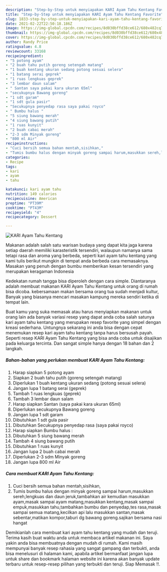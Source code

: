 ```yaml
---
description: "Step-by-Step untuk menyiapakan KARI Ayam Tahu Kentang Favorite"
title: "Step-by-Step untuk menyiapakan KARI Ayam Tahu Kentang Favorite"
slug: 1833-step-by-step-untuk-menyiapakan-kari-ayam-tahu-kentang-favorite
date: 2021-02-22T22:50:18.186Z
image: https://img-global.cpcdn.com/recipes/8d030bffd38ce612/680x482cq70/kari-ayam-tahu-kentang-foto-resep-utama.jpg
thumbnail: https://img-global.cpcdn.com/recipes/8d030bffd38ce612/680x482cq70/kari-ayam-tahu-kentang-foto-resep-utama.jpg
cover: https://img-global.cpcdn.com/recipes/8d030bffd38ce612/680x482cq70/kari-ayam-tahu-kentang-foto-resep-utama.jpg
author: Randy Price
ratingvalue: 4.8
reviewcount: 33168
recipeingredient:
- "5 potong ayam"
- "2 buah tahu putih goreng setengah matang"
- "1 buah kentang ukuran sedang potong sesuai selera"
- "1 batang serai geprek"
- "1 ruas lengkuas geprek"
- "3 lembar daun salam"
- " Santan saya pakai kara ukuran 65ml"
- "secukupnya Bawang goreng"
- "1 sdt garam"
- "1 sdt gula pasir"
- "Secukupnya penyedap rasa saya pakai royco"
- " Bumbu halus "
- "5 siung bawang merah"
- "4 siung bawang putih"
- "1 ruas kunyit"
- "2 buah cabai merah"
- "2-3 sdm Minyak goreng"
- "800 ml Air"
recipeinstructions:
- "Cuci bersih semua bahan mentah,sisihkan,"
- "Tumis bumbu halus dengan minyak goreng sampai harum,masukkan sereh,lengkuas dan daun jeruk,tambahkan air kemudian masukkan ayam,masak sampai ayam matang,masukkan kentang,masak sampai empuk,masukkan tahu,tambahkan bumbu dan penyedap,tes rasa,masak sampai semua matang,kecilkan api lalu masukkan santan,masak sebentar,matikan kompor,taburi dg bawang goreng.sajikan bersama nasi hangat"
categories:
- Recipe
tags:
- kari
- ayam
- tahu

katakunci: kari ayam tahu 
nutrition: 149 calories
recipecuisine: American
preptime: "PT39M"
cooktime: "PT43M"
recipeyield: "4"
recipecategory: Dessert

---
```



![KARI Ayam Tahu Kentang](https://img-global.cpcdn.com/recipes/8d030bffd38ce612/680x482cq70/kari-ayam-tahu-kentang-foto-resep-utama.jpg)

Makanan adalah salah satu warisan budaya yang dapat kita jaga karena setiap daerah memiliki karasteristik tersendiri, walaupun namanya sama tetapi rasa dan aroma yang berbeda, seperti kari ayam tahu kentang yang kami tulis berikut mungkin di tempat anda berbeda cara memasaknya. Masakan yang penuh dengan bumbu memberikan kesan tersendiri yang merupakan keragaman Indonesia

Kedekatan rumah tangga bisa diperoleh dengan cara simple. Diantaranya adalah membuat makanan KARI Ayam Tahu Kentang untuk orang di rumah bisa dicoba. kebersamaan makan bersama orang tua sudah menjadi kultur, Banyak yang biasanya mencari masakan kampung mereka sendiri ketika di tempat lain.



Buat kamu yang suka memasak atau harus menyiapkan makanan untuk orang lain ada banyak variasi resep yang dapat anda coba salah satunya kari ayam tahu kentang yang merupakan resep favorite yang simpel dengan kreasi sederhana. Untungnya sekarang ini anda bisa dengan cepat menemukan resep kari ayam tahu kentang tanpa harus bersusah payah.
Seperti resep KARI Ayam Tahu Kentang yang bisa anda coba untuk disajikan pada keluarga tercinta. Dan sangat simple hanya dengan 18 bahan dan 2 langkah.


<!--inarticleads1-->

##### Bahan-bahan yang perlukan membuat KARI Ayam Tahu Kentang:

1. Harap siapkan 5 potong ayam
1. Siapkan 2 buah tahu putih (goreng setengah matang)
1. Diperlukan 1 buah kentang ukuran sedang (potong sesuai selera)
1. Jangan lupa 1 batang serai (geprek)
1. Tambah 1 ruas lengkuas (geprek)
1. Tambah 3 lembar daun salam
1. Harap siapkan  Santan (saya pakai kara ukuran 65ml)
1. Diperlukan secukupnya Bawang goreng
1. Jangan lupa 1 sdt garam
1. Dibutuhkan 1 sdt gula pasir
1. Dibutuhkan Secukupnya penyedap rasa (saya pakai royco)
1. Harap siapkan  Bumbu halus :
1. Dibutuhkan 5 siung bawang merah
1. Tambah 4 siung bawang putih
1. Dibutuhkan 1 ruas kunyit
1. Jangan lupa 2 buah cabai merah
1. Diperlukan 2-3 sdm Minyak goreng
1. Jangan lupa 800 ml Air




<!--inarticleads2-->

##### Cara membuat  KARI Ayam Tahu Kentang:

1. Cuci bersih semua bahan mentah,sisihkan,
1. Tumis bumbu halus dengan minyak goreng sampai harum,masukkan sereh,lengkuas dan daun jeruk,tambahkan air kemudian masukkan ayam,masak sampai ayam matang,masukkan kentang,masak sampai empuk,masukkan tahu,tambahkan bumbu dan penyedap,tes rasa,masak sampai semua matang,kecilkan api lalu masukkan santan,masak sebentar,matikan kompor,taburi dg bawang goreng.sajikan bersama nasi hangat




Demikianlah cara membuat kari ayam tahu kentang yang mudah dan teruji. Terima kasih buat waktu anda untuk membaca artikel makanan ini. Saya yakin anda bisa membuatnya dengan mudah di rumah. Kami masih mempunyai banyak resep rahasia yang sangat gampang dan terbukti, anda bisa menelusuri di halaman kami, apabila artikel bermanfaat jangan lupa untuk share dan bookmark halaman website ini karena akan banyak update terbaru untuk resep-resep pilihan yang terbukti dan teruji. Siap Memasak !!. 
